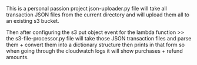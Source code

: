 This is a personal passion project
json-uploader.py file will take all transaction JSON files from the current directory and will upload them all to an existing s3 bucket.  

Then after configuring the s3 put object event for the lambda function >> the s3-file-processor.py file will take those JSON transaction files and parse them + convert them into a dictionary structure then prints in that form so when going through the cloudwatch logs it will show purchases + refund amounts.

